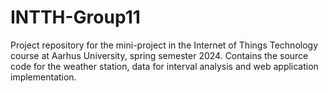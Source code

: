 # INTTH-Group11
Project repository for the mini-project in the Internet of Things Technology course at Aarhus University, spring semester 2024. Contains the source code for the weather station, data for interval analysis and web application implementation. 
